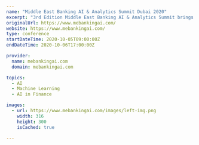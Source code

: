 ```yaml
---
name: "Middle East Banking AI & Analytics Summit Dubai 2020"
excerpt: "3rd Edition Middle East Banking AI & Analytics Summit brings together 300+ senior-level executives & decision-makers from the Banking and Financial Services sector along with all that's top of mind for those in Artificial Intelligence, RPA, Machine Learning, Big Data & Analytics."
originalUrl: https://www.mebankingai.com/
website: https://www.mebankingai.com/
type: conference
startDateTime: 2020-10-05T09:00:00Z
endDateTime: 2020-10-06T17:00:00Z

provider:
  name: mebankingai.com
  domain: mebankingai.com

topics:
  - AI
  - Machine Learning
  - AI in Finance

images:
  - url: https://www.mebankingai.com/images/left-img.png
    width: 316
    height: 300
    isCached: true

---
```


